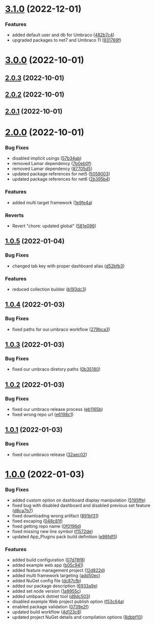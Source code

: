 # [3.1.0](https://github.com/aochmann/Our.Umbraco.FeaturesManagementDashboard/compare/3.0.0...3.1.0) (2022-12-01)


### Features

* added default user and db for Umbraco ([482b7c4](https://github.com/aochmann/Our.Umbraco.FeaturesManagementDashboard/commit/482b7c48024d85a4e7015d3ea258ecf1f8587062))
* upgraded packages to net7 and Umbraco 11 ([931769f](https://github.com/aochmann/Our.Umbraco.FeaturesManagementDashboard/commit/931769ffd7072823a859d2424ed89ce3e156ce6c))



# [3.0.0](https://github.com/aochmann/Our.Umbraco.FeaturesManagementDashboard/compare/2.0.3...3.0.0) (2022-10-01)



## [2.0.3](https://github.com/aochmann/Our.Umbraco.FeaturesManagementDashboard/compare/2.0.2...2.0.3) (2022-10-01)



## [2.0.2](https://github.com/aochmann/Our.Umbraco.FeaturesManagementDashboard/compare/2.0.1...2.0.2) (2022-10-01)



## [2.0.1](https://github.com/aochmann/Our.Umbraco.FeaturesManagementDashboard/compare/2.0.0...2.0.1) (2022-10-01)



# [2.0.0](https://github.com/aochmann/Our.Umbraco.FeaturesManagementDashboard/compare/1.0.5...2.0.0) (2022-10-01)


### Bug Fixes

* disabled implicit usings ([57b34ab](https://github.com/aochmann/Our.Umbraco.FeaturesManagementDashboard/commit/57b34ab87c18f76c401a81c3804b270c441fff7a))
* removed Lamar dependency ([7b0eb0f](https://github.com/aochmann/Our.Umbraco.FeaturesManagementDashboard/commit/7b0eb0fd1d4fb52cc759f77febe78b66ac87f518))
* removed Lamar dependency ([87705d5](https://github.com/aochmann/Our.Umbraco.FeaturesManagementDashboard/commit/87705d585ef4933473e7b71e12b61d1ec6894c29))
* updated package references for net5 ([5059003](https://github.com/aochmann/Our.Umbraco.FeaturesManagementDashboard/commit/5059003ae34766a4bca6ae54410c4e94731cd68f))
* updated package references for net6 ([2b395b4](https://github.com/aochmann/Our.Umbraco.FeaturesManagementDashboard/commit/2b395b485212f42d6a36fe6a29983cfb225a8c51))


### Features

* added multi target framework ([1e9fe4a](https://github.com/aochmann/Our.Umbraco.FeaturesManagementDashboard/commit/1e9fe4a01ea3c756ed4deab469f9b22df5f47d98))


### Reverts

* Revert "chore: updated global" ([581e096](https://github.com/aochmann/Our.Umbraco.FeaturesManagementDashboard/commit/581e096e62c2eaa9fd0360190e3315649b5935f6))



## [1.0.5](https://github.com/aochmann/Our.Umbraco.FeaturesManagementDashboard/compare/1.0.4...1.0.5) (2022-01-04)


### Bug Fixes

* changed tab key with proper dashboard alias ([d52bfb3](https://github.com/aochmann/Our.Umbraco.FeaturesManagementDashboard/commit/d52bfb3a08a42b411dd6184689a61debf9e08bd7))


### Features

* reduced collection builder ([b193dc3](https://github.com/aochmann/Our.Umbraco.FeaturesManagementDashboard/commit/b193dc3d0c44c9a22c5ef04359f4199d6fba7f98))



## [1.0.4](https://github.com/aochmann/Our.Umbraco.FeaturesManagementDashboard/compare/1.0.3...1.0.4) (2022-01-03)


### Bug Fixes

* fixed paths for our.umbraco workflow ([279bca3](https://github.com/aochmann/Our.Umbraco.FeaturesManagementDashboard/commit/279bca35b3283070d16a2e39e18f4ba03327ec37))



## [1.0.3](https://github.com/aochmann/Our.Umbraco.FeaturesManagementDashboard/compare/1.0.2...1.0.3) (2022-01-03)


### Bug Fixes

* fixed our umbraco diretory paths ([0b35180](https://github.com/aochmann/Our.Umbraco.FeaturesManagementDashboard/commit/0b3518099b74addeb1505a4c1198fb1a96e5f589))



## [1.0.2](https://github.com/aochmann/Our.Umbraco.FeaturesManagementDashboard/compare/1.0.1...1.0.2) (2022-01-03)


### Bug Fixes

* fixed our umbraco release process ([eb1165b](https://github.com/aochmann/Our.Umbraco.FeaturesManagementDashboard/commit/eb1165b10e598572097df23f7306fe591a3e457c))
* fixed wrong repo url ([e6198c1](https://github.com/aochmann/Our.Umbraco.FeaturesManagementDashboard/commit/e6198c1e78b6d089d3ddea9632b4c80ffdeb740d))



## [1.0.1](https://github.com/aochmann/Our.Umbraco.FeaturesManagementDashboard/compare/1.0.0...1.0.1) (2022-01-03)


### Bug Fixes

* fixed our.umbraco release ([32aec02](https://github.com/aochmann/Our.Umbraco.FeaturesManagementDashboard/commit/32aec0288fedfb56fb8a17a74e489166eedc6667))



# [1.0.0](https://github.com/aochmann/Our.Umbraco.FeaturesManagementDashboard/compare/07d78f8ca979e955cc9ca8c453a0ad19875f59ce...1.0.0) (2022-01-03)


### Bug Fixes

* added custom option on dashboard display manipulation ([5195ffe](https://github.com/aochmann/Our.Umbraco.FeaturesManagementDashboard/commit/5195ffe02206e163c7c1efb1ac024005b0bf19c3))
* fixed bug with disabled dashboard and disabled previous set feature ([d8ca7b7](https://github.com/aochmann/Our.Umbraco.FeaturesManagementDashboard/commit/d8ca7b7da252b7ccfd2bdfeedfe9746009351442))
* fixed downloading wrong artifact ([891bf31](https://github.com/aochmann/Our.Umbraco.FeaturesManagementDashboard/commit/891bf31b0bef944127584caf8cbf1fcb1f1a7631))
* fixed escaping ([048c81f](https://github.com/aochmann/Our.Umbraco.FeaturesManagementDashboard/commit/048c81f1e5680f70344b2af5686ae3ed44ee0f93))
* fixed getting repo name ([0f0196d](https://github.com/aochmann/Our.Umbraco.FeaturesManagementDashboard/commit/0f0196d105225cfe3c07f366495f2c5c9bd17e2c))
* fixed missing new line symbol ([f1572de](https://github.com/aochmann/Our.Umbraco.FeaturesManagementDashboard/commit/f1572de79fd0b5b342aaca2a8275656a80e21993))
* updated App_Plugins pack build definition ([e98fdf5](https://github.com/aochmann/Our.Umbraco.FeaturesManagementDashboard/commit/e98fdf5012909a4b9aa43cf786cfff9427e760b8))


### Features

* added build configuration ([07d78f8](https://github.com/aochmann/Our.Umbraco.FeaturesManagementDashboard/commit/07d78f8ca979e955cc9ca8c453a0ad19875f59ce))
* added example web app ([b05c941](https://github.com/aochmann/Our.Umbraco.FeaturesManagementDashboard/commit/b05c94150058cca172c32e6bfc5d99766e17fd0b))
* added feature management project ([12d822d](https://github.com/aochmann/Our.Umbraco.FeaturesManagementDashboard/commit/12d822d8c612cb2365e9781bedf3d20bb9236e13))
* added multi framework targeting ([add50ec](https://github.com/aochmann/Our.Umbraco.FeaturesManagementDashboard/commit/add50ec2e47d615f24fca86d71b5acbe8d8f4cfa))
* added NuGet config file ([dc87cfb](https://github.com/aochmann/Our.Umbraco.FeaturesManagementDashboard/commit/dc87cfb0924fd72652765c5c2ba8f17fe432d280))
* added our package description ([6933a9e](https://github.com/aochmann/Our.Umbraco.FeaturesManagementDashboard/commit/6933a9edaf7d902cb510549fd2b6d5d9fd6541e2))
* added set node version ([1a9955c](https://github.com/aochmann/Our.Umbraco.FeaturesManagementDashboard/commit/1a9955c9d98f82361d4ebd18ea0bfe966496b429))
* added umbpack dotnet tool ([d9dc503](https://github.com/aochmann/Our.Umbraco.FeaturesManagementDashboard/commit/d9dc5039f9d5a0914718297a6b90f7e017d0d4e1))
* disabled example Web project publish option ([f53c64a](https://github.com/aochmann/Our.Umbraco.FeaturesManagementDashboard/commit/f53c64adb53e5de6e74bd6a46b1eda8b212f6636))
* enabled package validation ([0739e2f](https://github.com/aochmann/Our.Umbraco.FeaturesManagementDashboard/commit/0739e2fbabc270491f40e9389b7f1f2e0f1976b3))
* updated build workflow ([4d123c8](https://github.com/aochmann/Our.Umbraco.FeaturesManagementDashboard/commit/4d123c849659fe0fcdff2f394d335fb6fc8cd324))
* updated project NuGet details and compilation options ([8dbbf10](https://github.com/aochmann/Our.Umbraco.FeaturesManagementDashboard/commit/8dbbf107a6d2bb338e57042cccfac17a70bb78d6))



